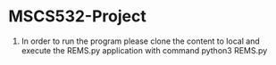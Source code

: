 # MSCS532-Project

1) In order to run the program please clone the content to local and execute the REMS.py application with command 
   python3 REMS.py